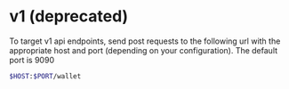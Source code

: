 # v1 (deprecated)

To target v1 api endpoints, send post requests to the following url with the appropriate host and port (depending on
your configuration). The default port is 9090

```bash
$HOST:$PORT/wallet
```

